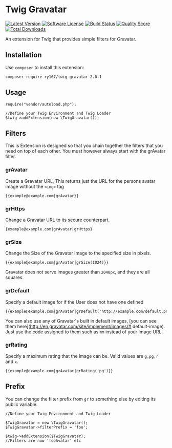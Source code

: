 # Twig Gravatar
[![Latest Version](https://img.shields.io/github/release/ry167/twig-gravatar.svg?style=flat-square)](https://github.com/ry167/twig-gravatar/releases)
[![Software License](https://img.shields.io/badge/license-MIT-brightgreen.svg?style=flat-square)](LICENSE.md)
[![Build Status](https://img.shields.io/travis/ry167/twig-gravatar/master.svg?style=flat-square)](https://travis-ci.org/ry167/twig-gravatar)
[![Quality Score](https://img.shields.io/scrutinizer/g/ry167/twig-gravatar.svg?style=flat-square)](https://scrutinizer-ci.com/g/ry167/twig-gravatar)
[![Total Downloads](https://img.shields.io/packagist/dt/ry167/twig-gravatar.svg?style=flat-square)](https://packagist.org/packages/ry167/twig-gravatar)

An extension for Twig that provides simple filters for Gravatar.

## Installation
Use `composer` to install this extension:
```
composer require ry167/twig-gravatar 2.0.1
```

## Usage
```
require("vendor/autoload.php");

//Define your Twig Environment and Twig Loader
$twig->addExtension(new \TwigGravatar());
```

## Filters
This is Extension is designed so that you chain together the filters that you need on top of each other. You must however always start with the grAvatar filter.

### grAvatar
Create a Gravatar URL, This returns just the URL for the persons avatar image without the `<img>` tag
```
{{example@example.com|grAvatar}}
```

### grHttps
Change a Gravatar URL to its secure counterpart.
```
{example@example.com|grAvatar|grHttps}
```

### grSize
Change the Size of the Gravatar Image to the specified size in pixels.
```
{{example@example.com|grAvatar|grSize(1024)}}
```

Gravatar does not serve images greater than `2048px`, and they are all squares.

### grDefault
Specify a default image for if the User does not have one defined
```
{{example@example.com|grAvatar|grDefault('http://example.com/default.png')}}
```

You can also use any of Gravatar's built in default images, [you can see them here](http://en.gravatar.com/site/implement/images/# default-image). Just use the code assigned to them such as `mm` instead of your Image URL.

### grRating
Specify a maximum rating that the image can be.
Valid values are `g,pg,r` and `x`.
```
{{example@example.com|grAvatar|grRating('pg')}}
```

## Prefix
You can change the filter prefix from `gr` to something else by editing its public variable.
```
//Define your Twig Environment and Twig Loader

$TwigGravatar = new \TwigGravatar();
$TwigGravatar->filterPrefix = 'foo';

$twig->addExtension($TwigGravatar);
//Filters are now 'fooAvatar' etc
```
